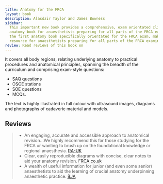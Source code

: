 ```yaml
---
title: Anatomy for the FRCA
layout: book
description: Alasdair Taylor and James Bowness
sidebar:
  This important new book provides a comprehensive, exam orientated clinical
  anatomy book for anaesthetists preparing for all parts of the FRCA exam. This is
  the first anatomy book specifically orientated for the FRCA exam, making it an essential
  resource for anaesthetists preparing for all parts of the FRCA examination.
review: Read reviews of this book on
---
```


It covers all body regions, relating underlying anatomy to practical procedures and anatomical principles, spanning the breadth of the curriculum and comprising exam-style questions:

- SAQ questions
- OSCE stations
- SOE questions
- MCQs.

The text is highly illustrated in full colour with ultrasound images, diagrams and photographs of cadaveric material and models.

## Reviews

> - An engaging, accurate and accessible approach to anatomical revision...We highly recommend this for those studying for the FRCA or wanting to brush up on the foundational knowledge or regional anaesthesia. [RA-UK](https://www.ra-uk.org/index.php/anatomy-for-frca)
> - Clear, easily reproducible diagrams with concise, clear notes to aid your anatomy revision. [FRCA.co.uk](https://frca.co.uk/Page.aspx?id=160)
> - A wealth of useful information for junior (and even some senior) anaesthetists to aid the learning of crucial anatomy underpinning anaesthetic practice. [BJA](<https://bjanaesthesia.org/article/S0007-0912(20)30998-3/fulltext>)
